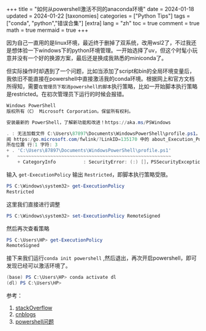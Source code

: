 
+++
title = "如何从powershell激活不同的anaconda环境"
date = 2024-01-18
updated = 2024-01-22
[taxonomies]
categories = ["Python Tips"]
tags = ["conda", "python","错误合集"]
[extra]
lang = "zh"
toc = true
comment = true
math = true
mermaid = true
+++

<!-- ## 如何从powershell激活不同的anaconda环境 -->

​	因为自己一直用的是linux环境，最近终于删掉了双系统，改用wsl2了，不过我还是想体验一下windows下的python环境管理。一开始选择了uv，但这个时髦小玩意并没有一个好的换源方案，最后还是换成我熟悉的miniconda了。

​	但实际操作时却遇到了一个问题，比如当添加了script和bin的全局环境变量后，我依旧不能直接在powershell中直接激活我的conda环境。根据网上和官方文档所得知，需要`在管理员下取消powershell的脚本`执行策略，比如一开始脚本执行策略是restricted。在初次管理员下运行的时候会报错。

```powershell
Windows PowerShell
版权所有（C） Microsoft Corporation。保留所有权利。

安装最新的 PowerShell，了解新功能和改进！https://aka.ms/PSWindows

. : 无法加载文件 C:\Users\87897\Documents\WindowsPowerShell\profile.ps1，因为在此系统上禁止运行脚本。有关详细信息，请参
阅 https:/go.microsoft.com/fwlink/?LinkID=135170 中的 about_Execution_Policies。
所在位置 行:1 字符: 3
+ . 'C:\Users\87897\Documents\WindowsPowerShell\profile.ps1'
+   ~~~~~~~~~~~~~~~~~~~~~~~~~~~~~~~~~~~~~~~~~~~~~~~~~~~~~~~~
    + CategoryInfo          : SecurityError: (:) []，PSSecurityException

```

输入 `get-ExecutionPolicy` 输出 `Restricted`，即脚本执行策略受限。

```powershell
PS C:\Windows\system32> get-ExecutionPolicy
Restricted
```

这里我们直接进行调整

```powershell
PS C:\Windows\system32> set-ExecutionPolicy RemoteSigned
```

然后再次查看策略

```powershell
PS C:\Users\HP> get-ExecutionPolicy
RemoteSigned
```

接下来我们运行`conda init powershell` ,然后退出，再次开启powershell，即可发现已经可以激活环境了。

```powershell
(base) PS C:\Users\HP> conda activate dl
(dl) PS C:\Users\HP>
```

参考：

1. [stackOverflow](https://stackoverflow.com/questions/47800794/how-to-activate-different-anaconda-environment-from-powershell?rq=1)
2. [cnblogs](https://www.cnblogs.com/dereen/p/ps_conda_env.html)
3. [powershell问题](https://blog.csdn.net/qq_42951560/article/details/123859735)

<!-- [^1]: First footnote. -->